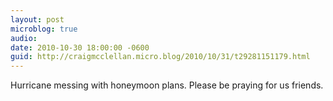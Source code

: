 ```yaml
---
layout: post
microblog: true
audio: 
date: 2010-10-30 18:00:00 -0600
guid: http://craigmcclellan.micro.blog/2010/10/31/t29281151179.html
---
```

Hurricane messing with honeymoon plans. Please be praying for us friends.
